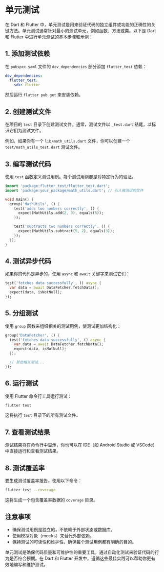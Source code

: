 # 单元测试

在 Dart 和 Flutter 中，单元测试是用来验证代码的独立组件或功能的正确性的关键方法。单元测试通常针对最小的测试单元，例如函数、方法或类。以下是 Dart 和 Flutter 中进行单元测试的基本步骤和示例：

## 1. 添加测试依赖

在 `pubspec.yaml` 文件的 `dev_dependencies` 部分添加 `flutter_test` 依赖：

```yaml
dev_dependencies:
  flutter_test:
    sdk: flutter
```

然后运行 `flutter pub get` 来安装依赖。

## 2. 创建测试文件

在项目的 `test` 目录下创建测试文件。通常，测试文件以 `_test.dart` 结尾，以标识它们为测试文件。

例如，如果你有一个 `lib/math_utils.dart` 文件，你可以创建一个 `test/math_utils_test.dart` 测试文件。

## 3. 编写测试代码

使用 `test` 函数定义测试用例。每个测试用例都是对特定行为的验证。

```dart
import 'package:flutter_test/flutter_test.dart';
import 'package:your_package/math_utils.dart'; // 引入被测试的文件

void main() {
  group('MathUtils', () {
    test('adds two numbers correctly', () {
      expect(MathUtils.add(2, 3), equals(5));
    });

    test('subtracts two numbers correctly', () {
      expect(MathUtils.subtract(5, 2), equals(3));
    });
  });
}
```

## 4. 测试异步代码

如果你的代码是异步的，使用 `async` 和 `await` 关键字来测试它们：

```dart
test('fetches data successfully', () async {
  var data = await DataFetcher.fetchData();
  expect(data, isNotNull);
});
```

## 5. 分组测试

使用 `group` 函数来组织相关的测试用例，使测试更加结构化：

```dart
group('DataFetcher', () {
  test('fetches data successfully', () async {
    var data = await DataFetcher.fetchData();
    expect(data, isNotNull);
  });

  // 其他相关测试...
});
```

## 6. 运行测试

使用 Flutter 命令行工具运行测试：

```sh
flutter test
```

这将执行 `test` 目录下的所有测试文件。

## 7. 查看测试结果

测试结果将在命令行中显示，你也可以在 IDE（如 Android Studio 或 VSCode）中直接运行和查看测试结果。

## 8. 测试覆盖率

要生成测试覆盖率报告，使用以下命令：

```sh
flutter test --coverage
```

这将生成一个包含覆盖率数据的 `coverage` 目录。

## 注意事项

- 确保测试用例是独立的，不依赖于外部状态或数据库。
- 使用模拟对象（mocks）来替代外部依赖。
- 保持测试的可读性和维护性，确保每个测试用例都有明确的目的。

单元测试是确保代码质量和可维护性的重要工具，通过自动化测试来验证代码的行为是否符合预期。在 Dart 和 Flutter 开发中，遵循这些最佳实践可以帮助你更有效地编写和维护测试。
